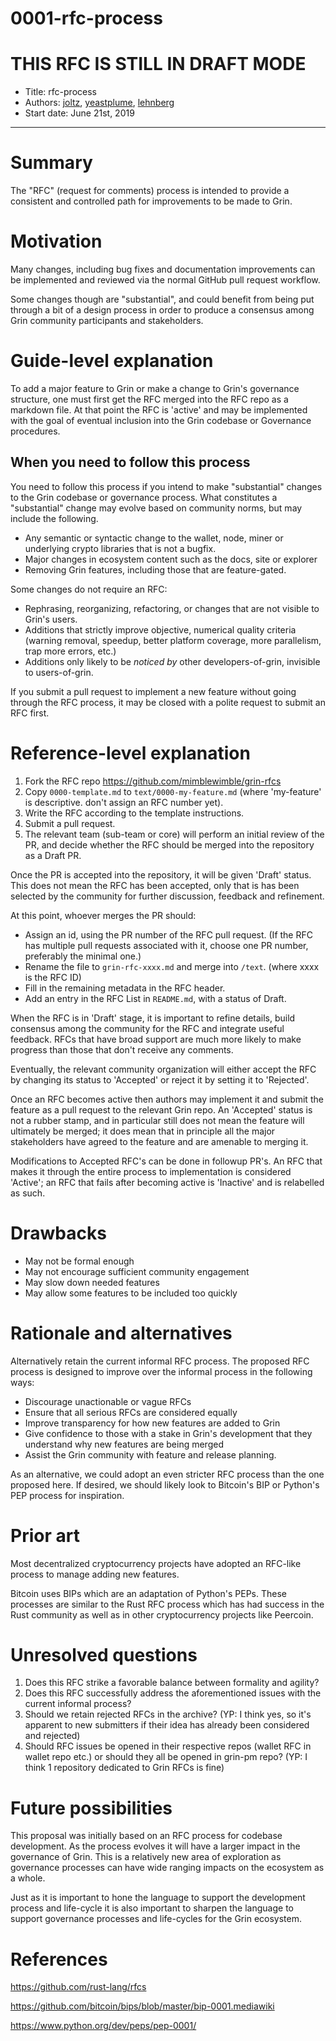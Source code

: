 # 0001-rfc-process

# THIS RFC IS STILL IN DRAFT MODE

- Title: rfc-process
- Authors: [joltz](mailto:joltz@protonmail.com), [yeastplume](mailto:yeastplume@protonmail.com), [lehnberg](mailto:daniel.lehnberg@protonmail.com)
- Start date: June 21st, 2019

---

# Summary
[summary]: #summary

The "RFC" (request for comments) process is intended to provide a consistent and controlled path for improvements to be made to Grin.

# Motivation
[motivation]: #motivation

Many changes, including bug fixes and documentation improvements can be implemented and reviewed via the normal GitHub pull request workflow.

Some changes though are "substantial", and could benefit from being put through a bit of a design process in order to produce a consensus among Grin community participants and stakeholders.

# Guide-level explanation
[guide-level-explanation]: #guide-level-explanation

To add a major feature to Grin or make a change to Grin's governance structure, one must first get the RFC merged into the RFC repo as a markdown file. 
At that point the RFC is 'active' and may be implemented with the goal of eventual inclusion into the Grin codebase or Governance procedures.

## When you need to follow this process

You need to follow this process if you intend to make "substantial"
changes to the Grin codebase or governance process. What constitutes a "substantial"
change may evolve based on community norms, but may include the following.

   - Any semantic or syntactic change to the wallet, node, miner or underlying crypto libraries that is not a bugfix.
   - Major changes in ecosystem content such as the docs, site or explorer
   - Removing Grin features, including those that are feature-gated.

Some changes do not require an RFC:

   - Rephrasing, reorganizing, refactoring, or changes that are not
 visible to Grin's users.
   - Additions that strictly improve objective, numerical quality
criteria (warning removal, speedup, better platform coverage, more
parallelism, trap more errors, etc.)
   - Additions only likely to be _noticed by_ other developers-of-grin,
invisible to users-of-grin.

If you submit a pull request to implement a new feature without going
through the RFC process, it may be closed with a polite request to
submit an RFC first.


# Reference-level explanation
[reference-level-explanation]: #reference-level-explanation

1. Fork the RFC repo https://github.com/mimblewimble/grin-rfcs
2. Copy `0000-template.md` to `text/0000-my-feature.md` (where
'my-feature' is descriptive. don't assign an RFC number yet).
1. Write the RFC according to the template instructions.
1. Submit a pull request.
1. The relevant team (sub-team or core) will perform an initial review of the PR, and decide whether the RFC should be merged into the repository as a Draft PR.

Once the PR is accepted into the repository, it will be given 'Draft' status. This does not mean the RFC has been accepted, only that is has been
selected by the community for further discussion, feedback and refinement.

At this point, whoever merges the PR should:
* Assign an id, using the PR number of the RFC pull request. (If the RFC has multiple pull requests associated with it, choose one PR number,
  preferably the minimal one.)
* Rename the file to `grin-rfc-xxxx.md` and merge into `/text`. (where
xxxx is the RFC ID)
* Fill in the remaining metadata in the RFC header.
* Add an entry in the RFC List in `README.md`, with a status of Draft.

When the RFC is in 'Draft' stage, it is important to refine details, build consensus among the community for the RFC and integrate useful
feedback. RFCs that have broad support are much more likely to make progress than those that don't receive any comments.

Eventually, the relevant community organization will either accept the RFC by changing its status to 'Accepted' or reject it by setting it to 'Rejected'.

Once an RFC becomes active then authors may implement it and submit the feature as a pull request to the relevant Grin repo. An 'Accepted' status is not a rubber stamp, and in particular still does not mean the feature will ultimately
be merged; it does mean that in principle all the major stakeholders have agreed to the feature and are amenable to merging it.

Modifications to Accepted RFC's can be done in followup PR's. An RFC that makes it through the entire process to implementation is considered
'Active'; an RFC that fails after becoming active is 'Inactive' and is relabelled as such.

# Drawbacks
[drawbacks]: #drawbacks

* May not be formal enough
* May not encourage sufficient community engagement
* May slow down needed features
* May allow some features to be included too quickly

# Rationale and alternatives
[rationale-and-alternatives]: #rationale-and-alternatives

Alternatively retain the current informal RFC process. The proposed RFC process is designed to improve over the informal process in the following ways:

* Discourage unactionable or vague RFCs
* Ensure that all serious RFCs are considered equally
* Improve transparency for how new features are added to Grin
* Give confidence to those with a stake in Grin's development that they
understand why new features are being merged
* Assist the Grin community with feature and release planning.

As an alternative, we could adopt an even stricter RFC process than the one proposed here. If desired, we should likely look to Bitcoin's BIP or Python's PEP process for inspiration.

# Prior art
[prior-art]: #prior-art

Most decentralized cryptocurrency projects have adopted an RFC-like process to manage adding new features.

Bitcoin uses BIPs which are an adaptation of Python's PEPs. These processes are similar to the Rust RFC process which has had success in the Rust community as well as in other cryptocurrency projects like Peercoin.

# Unresolved questions
[unresolved-questions]: #unresolved-questions

1. Does this RFC strike a favorable balance between formality and agility?
2. Does this RFC successfully address the aforementioned issues with the current informal process?
3. Should we retain rejected RFCs in the archive?  (YP: I think yes, so it's apparent to new submitters if their idea has already been considered and rejected)
4. Should RFC issues be opened in their respective repos (wallet RFC in wallet repo etc.) or should they all be opened in grin-pm repo? (YP: I think 1 repository dedicated to Grin RFCs is fine)

# Future possibilities
[future-possibilities]: #future-possibilities

This proposal was initially based on an RFC process for codebase development.
As the process evolves it will have a larger impact in the governance of Grin.
This is a relatively new area of exploration as governance processes can have
wide ranging impacts on the ecosystem as a whole.

Just as it is important to hone the language to support the development process
and life-cycle it is also important to sharpen the language to support governance
processes and life-cycles for the Grin ecosystem.

# References
[references]: #references

https://github.com/rust-lang/rfcs

https://github.com/bitcoin/bips/blob/master/bip-0001.mediawiki

https://www.python.org/dev/peps/pep-0001/

